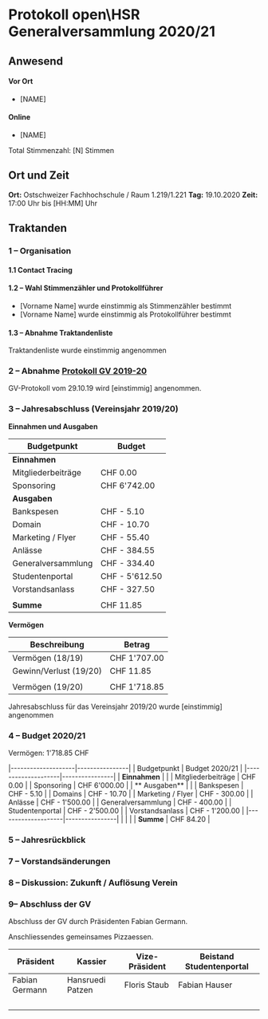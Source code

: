 # Protokoll open\HSR Generalversammlung 2020/21

## Anwesend

#### Vor Ort

* [NAME]

#### Online

- [NAME]

Total Stimmenzahl: [N] Stimmen 

## Ort und Zeit

**Ort:** Ostschweizer Fachhochschule / Raum 1.219/1.221
**Tag:** 19.10.2020
**Zeit:** 17:00 Uhr bis [HH:MM] Uhr

## Traktanden

### 1 – Organisation

#### 1.1 Contact Tracing

#### 1.2 – Wahl Stimmenzähler und Protokollführer

- [Vorname Name] wurde einstimmig als Stimmenzähler bestimmt
- [Vorname Name] wurde einstimmig als Protokollführer bestimmt

#### 1.3 – Abnahme Traktandenliste

Traktandenliste wurde einstimmig  angenommen


### 2 – Abnahme [Protokoll GV 2019-20](https://github.com/openhsr/verein/blob/master/protokolle/2019/10_generalversammlung/protokoll.md) 

GV-Protokoll vom 29.10.19 wird [einstimmig] angenommen.

### 3 – Jahresabschluss (Vereinsjahr 2019/20)

**Einnahmen und Ausgaben**

| Budgetpunkt        | Budget         |
| ------------------ | -------------- |
| **Einnahmen**      |                |
| Mitgliederbeiträge | CHF       0.00 |
| Sponsoring         | CHF   6'742.00 |
| **Ausgaben**       |                |
| Bankspesen         | CHF -     5.10 |
| Domain             | CHF -    10.70 |
| Marketing / Flyer  | CHF -    55.40 |
| Anlässe            | CHF -   384.55 |
| Generalversammlung | CHF -   334.40 |
| Studentenportal    | CHF - 5'612.50 |
| Vorstandsanlass    | CHF -   327.50 |
|                    |                |
| **Summe**          | CHF      11.85 |

**Vermögen**

| Beschreibung           | Betrag       |
| ---------------------- | ------------ |
| Vermögen (18/19)       | CHF 1'707.00 |
| Gewinn/Verlust (19/20) | CHF    11.85 |
|                        |              |
| Vermögen (19/20)       | CHF 1'718.85 |

Jahresabschluss für das Vereinsjahr 2019/20 wurde [einstimmig] angenommen


### 4 – Budget 2020/21

Vermögen: 1'718.85 CHF

|--------------------|----------------|
| Budgetpunkt        | Budget 2020/21 |
|--------------------|----------------|
| **Einnahmen**      |                |
| Mitgliederbeiträge | CHF       0.00 |
| Sponsoring         | CHF   6'000.00 |
| ** Ausgaben**      |                |
| Bankspesen         | CHF -     5.10 |
| Domains            | CHF -    10.70 |
| Marketing / Flyer  | CHF -   300.00 |
| Anlässe            | CHF - 1'500.00 |
| Generalversammlung | CHF -   400.00 |
| Studentenportal    | CHF - 2'500.00 |
| Vorstandsanlass    | CHF - 1'200.00 |
|--------------------|----------------|
|                    |                |
| **Summe**          |   CHF    84.20 |

### 5 – Jahresrückblick

### 7 – Vorstandsänderungen

### 8 – Diskussion: Zukunft / Auflösung Verein 

### 9– Abschluss der GV

Abschluss der GV durch Präsidenten Fabian Germann.

Anschliessendes gemeinsames Pizzaessen.

| Präsident      | Kassier          | Vize-Präsident | Beistand Studentenportal |
| -------------- | ---------------- | -------------- | ------------------------ |
| Fabian Germann | Hansruedi Patzen | Floris Staub   | Fabian Hauser            |
| &nbsp;         |                  |                |                          |

